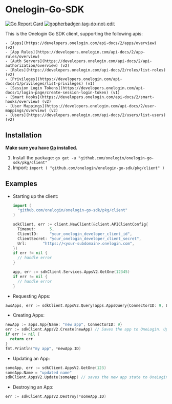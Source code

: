 # Onelogin-Go-SDK

[![Go Report Card](https://goreportcard.com/badge/github.com/onelogin/onelogin-go-sdk)](https://goreportcard.com/report/github.com/onelogin/onelogin-go-sdk)
<a href='https://github.com/jpoles1/gopherbadger' target='_blank'>![gopherbadger-tag-do-not-edit](https://img.shields.io/badge/Go%20Coverage-95%25-brightgreen.svg?longCache=true&style=flat)</a>

  This is the Onelogin Go SDK client, supporting the following apis:

    - [Apps](https://developers.onelogin.com/api-docs/2/apps/overview) (v2)
    - [App Rules](https://developers.onelogin.com/api-docs/2/app-rules/overview)
    - [Auth Servers](https://developers.onelogin.com/api-docs/2/api-authorization/overview) (v2)
    - [Roles](https://developers.onelogin.com/api-docs/2/roles/list-roles) (v2)
    - [Privileges](https://developers.onelogin.com/api-docs/1/privileges/list-privileges) (v1)
    - [Session Login Tokens](https://developers.onelogin.com/api-docs/1/login-page/create-session-login-token) (v1)
    - [Smart Hooks](https://developers.onelogin.com/api-docs/2/smart-hooks/overview) (v2)
    - [User Mappings](https://developers.onelogin.com/api-docs/2/user-mappings/overview) (v2)
    - [Users](https://developers.onelogin.com/api-docs/2/users/list-users) (v2)

## Installation
  **Make sure you have [Go](https://golang.org/doc/install) installed.**

  1. Install the package:
    ```
    go get -u "github.com/onelogin/onelogin-go-sdk/pkg/client"
    ```
  2. Import:
    ```
    import (
      "github.com/onelogin/onelogin-go-sdk/pkg/client"
    )
    ```
## Examples

  - Starting up the client:
    ```go
    import (
      "github.com/onelogin/onelogin-go-sdk/pkg/client"
    )

    sdkClient, err := client.NewClient(&client.APIClientConfig{
      Timeout:      5,
      ClientID:     "your_onelogin_developer_client_id",
      ClientSecret: "your_onelogin_developer_client_secret",
      Url:       "https://<your-subdomain>.onelogin.com",
    })
    if err != nil {
      // handle error
    }

    app, err := sdkClient.Services.AppsV2.GetOne(12345)
    if err != nil {
      // handle error
    }
    ```

  - Requesting Apps:
  ```go
  awsApps, err := sdkClient.AppsV2.Query(apps.AppsQuery{ConnectorID: 9, Limit: 10}) // get 10 aws apps
  ```

  - Creating Apps:
  ```go
  newApp := apps.App{Name: "new app", ConnectorID: 9}
  err := sdkClient.AppsV2.Create(newApp) // Saves the app to OneLogin. Updates app in place with new state as represented in OneLogin
  if err != nil {
    return err
  }
  fmt.Println("my app", *newApp.ID)
  ```

  - Updating an App:
  ```go
  someApp, err := sdkClient.AppsV2.GetOne(123)
  someApp.Name = "updated name"
  sdkClient.AppsV2.Update(someApp) // saves the new app state to OneLogin
  ```

  - Destroying an App:
  ```go
  err := sdkClient.AppsV2.Destroy(*someApp.ID)
  ```  
